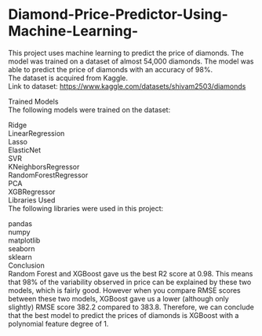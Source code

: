 # Diamond-Price-Predictor-Using-Machine-Learning-
This project uses machine learning to predict the price of diamonds. The model was trained on a dataset of almost 54,000 diamonds. The model was able to predict the price of diamonds with an accuracy of 98%. <br>
The dataset is acquired from Kaggle. <br>
Link to dataset: https://www.kaggle.com/datasets/shivam2503/diamonds <br>


Trained Models <br>
The following models were trained on the dataset: <br>

Ridge <br>
LinearRegression <br>
Lasso <br>
ElasticNet <br>
SVR <br>
KNeighborsRegressor <br>
RandomForestRegressor <br>
PCA <br>
XGBRegressor <br>
Libraries Used <br>
The following libraries were used in this project: <br>

pandas <br>
numpy <br>
matplotlib <br>
seaborn <br>
sklearn <br>
Conclusion <br>
Random Forest and XGBoost gave us the best R2 score at 0.98. This means that 98% of the variability observed in price can be explained by these two models, which is fairly good. However when you compare RMSE scores between these two models, XGBoost gave us a lower (although only slightly) RMSE score 382.2 compared to 383.8. Therefore, we can conclude that the best model to predict the prices of diamonds is XGBoost with a polynomial feature degree of 1.
